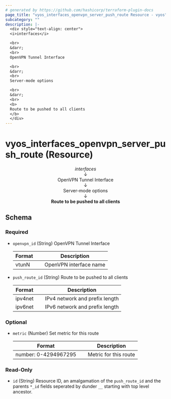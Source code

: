 ```yaml
---
# generated by https://github.com/hashicorp/terraform-plugin-docs
page_title: "vyos_interfaces_openvpn_server_push_route Resource - vyos"
subcategory: ""
description: |-
  <div style="text-align: center">
  <i>interfaces</i>

  <br>
  &darr;
  <br>
  OpenVPN Tunnel Interface

  <br>
  &darr;
  <br>
  Server-mode options

  <br>
  &darr;
  <br>
  <b>
  Route to be pushed to all clients
  </b>
  </div>
---
```


# vyos_interfaces_openvpn_server_push_route (Resource)

<div style="text-align: center">
<i>interfaces</i>

<br>
&darr;
<br>
OpenVPN Tunnel Interface

<br>
&darr;
<br>
Server-mode options

<br>
&darr;
<br>
<b>
Route to be pushed to all clients
</b>
</div>



<!-- schema generated by tfplugindocs -->
## Schema

### Required

- `openvpn_id` (String) OpenVPN Tunnel Interface

    |  Format &emsp; | Description  |
    |----------|---------------|
    |  vtunN  &emsp; |  OpenVPN interface name  |
- `push_route_id` (String) Route to be pushed to all clients

    |  Format &emsp; | Description  |
    |----------|---------------|
    |  ipv4net  &emsp; |  IPv4 network and prefix length  |
    |  ipv6net  &emsp; |  IPv6 network and prefix length  |

### Optional

- `metric` (Number) Set metric for this route

    |  Format &emsp; | Description  |
    |----------|---------------|
    |  number: 0-4294967295  &emsp; |  Metric for this route  |

### Read-Only

- `id` (String) Resource ID, an amalgamation of the `push_route_id` and the parents `*_id` fields seperated by dunder `__` starting with top level ancestor.
